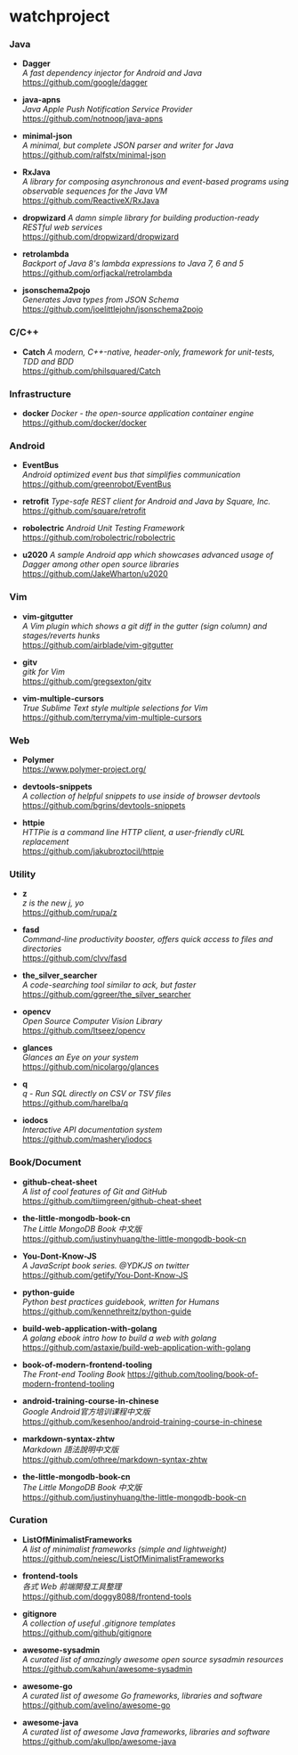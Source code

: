 watchproject
============

### Java
* **Dagger**  
  *A fast dependency injector for Android and Java*   
  https://github.com/google/dagger
    
* **java-apns**  
  *Java Apple Push Notification Service Provider*  
  https://github.com/notnoop/java-apns

* **minimal-json**  
  *A minimal, but complete JSON parser and writer for Java*  
  https://github.com/ralfstx/minimal-json

* **RxJava**  
  *A library for composing asynchronous and event-based programs using observable sequences for the Java VM*  
  https://github.com/ReactiveX/RxJava

* **dropwizard**
  *A damn simple library for building production-ready RESTful web services*  
  https://github.com/dropwizard/dropwizard

* **retrolambda**  
  *Backport of Java 8's lambda expressions to Java 7, 6 and 5*  
  https://github.com/orfjackal/retrolambda

* **jsonschema2pojo**  
  *Generates Java types from JSON Schema*  
  https://github.com/joelittlejohn/jsonschema2pojo

### C/C++
* **Catch**
  *A modern, C++-native, header-only, framework for unit-tests, TDD and BDD*  
  https://github.com/philsquared/Catch

### Infrastructure
* **docker**
  *Docker - the open-source application container engine*  
  https://github.com/docker/docker

### Android
* **EventBus**  
  *Android optimized event bus that simplifies communication*  
  https://github.com/greenrobot/EventBus

* **retrofit**
  *Type-safe REST client for Android and Java by Square, Inc.*  
  https://github.com/square/retrofit

* **robolectric**
  *Android Unit Testing Framework*  
  https://github.com/robolectric/robolectric

* **u2020**
  *A sample Android app which showcases advanced usage of Dagger among other open source libraries*  
  https://github.com/JakeWharton/u2020

### Vim
* **vim-gitgutter**  
  *A Vim plugin which shows a git diff in the gutter (sign column) and stages/reverts hunks*  
  https://github.com/airblade/vim-gitgutter

* **gitv**  
  *gitk for Vim*  
  https://github.com/gregsexton/gitv

* **vim-multiple-cursors**  
  *True Sublime Text style multiple selections for Vim*  
  https://github.com/terryma/vim-multiple-cursors

### Web
* **Polymer**  
  https://www.polymer-project.org/

* **devtools-snippets**  
  *A collection of helpful snippets to use inside of browser devtools*  
  https://github.com/bgrins/devtools-snippets
  
* **httpie**  
  *HTTPie is a command line HTTP client, a user-friendly cURL replacement*  
  https://github.com/jakubroztocil/httpie
  
### Utility
* **z**  
  *z is the new j, yo*  
  https://github.com/rupa/z    

*  **fasd**  
  *Command-line productivity booster, offers quick access to files and directories*  
  https://github.com/clvv/fasd

* **the_silver_searcher**  
  *A code-searching tool similar to ack, but faster*  
  https://github.com/ggreer/the_silver_searcher

* **opencv**  
  *Open Source Computer Vision Library*  
  https://github.com/Itseez/opencv
  
* **glances**  
  *Glances an Eye on your system*  
  https://github.com/nicolargo/glances

* **q**  
  *q - Run SQL directly on CSV or TSV files*  
  https://github.com/harelba/q

* **iodocs**  
  *Interactive API documentation system*  
  https://github.com/mashery/iodocs

### Book/Document
* **github-cheat-sheet**  
  *A list of cool features of Git and GitHub*  
  https://github.com/tiimgreen/github-cheat-sheet
  
* **the-little-mongodb-book-cn**  
  *The Little MongoDB Book 中文版*  
  https://github.com/justinyhuang/the-little-mongodb-book-cn

* **You-Dont-Know-JS**  
  *A JavaScript book series. @YDKJS on twitter*  
  https://github.com/getify/You-Dont-Know-JS
  
* **python-guide**  
  *Python best practices guidebook, written for Humans*  
  https://github.com/kennethreitz/python-guide

* **build-web-application-with-golang**  
  *A golang ebook intro how to build a web with golang*
  https://github.com/astaxie/build-web-application-with-golang

* **book-of-modern-frontend-tooling**  
  *The Front-end Tooling Book*
  https://github.com/tooling/book-of-modern-frontend-tooling

* **android-training-course-in-chinese**  
  *Google Android官方培训课程中文版*  
  https://github.com/kesenhoo/android-training-course-in-chinese

* **markdown-syntax-zhtw**  
  *Markdown 語法說明中文版*  
  https://github.com/othree/markdown-syntax-zhtw

* **the-little-mongodb-book-cn**  
  *The Little MongoDB Book 中文版*  
  https://github.com/justinyhuang/the-little-mongodb-book-cn

### Curation
* **ListOfMinimalistFrameworks**  
  *A list of minimalist frameworks (simple and lightweight)*  
  https://github.com/neiesc/ListOfMinimalistFrameworks
  
* **frontend-tools**  
  *各式 Web 前端開發工具整理*  
  https://github.com/doggy8088/frontend-tools
  
* **gitignore**  
  *A collection of useful .gitignore templates*  
  https://github.com/github/gitignore
  
* **awesome-sysadmin**  
  *A curated list of amazingly awesome open source sysadmin resources*  
  https://github.com/kahun/awesome-sysadmin
  
* **awesome-go**  
  *A curated list of awesome Go frameworks, libraries and software*  
  https://github.com/avelino/awesome-go

* **awesome-java**  
  *A curated list of awesome Java frameworks, libraries and software*  
  https://github.com/akullpp/awesome-java
